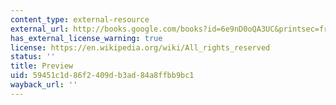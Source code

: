 ```yaml
---
content_type: external-resource
external_url: http://books.google.com/books?id=6e9nD0oQA3UC&printsec=frontcover&dq=monstrous+regiment#v=onepage&q=&f=false
has_external_license_warning: true
license: https://en.wikipedia.org/wiki/All_rights_reserved
status: ''
title: Preview
uid: 59451c1d-86f2-409d-b3ad-84a8ffbb9bc1
wayback_url: ''
---
```

